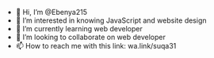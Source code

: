 - 👋 Hi, I’m @Ebenya215
- 👀 I’m interested in knowing JavaScript and website design 
- 🌱 I’m currently learning web developer 
- 💞️ I’m looking to collaborate on web developer 
- 📫 How to reach me with this link: wa.link/suqa31

<!---
Ebenya215/Ebenya215 is a ✨ special ✨ repository because its `README.md` (this file) appears on your GitHub profile.
You can click the Preview link to take a look at your changes.
--->
